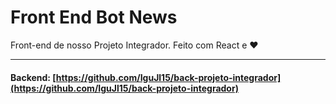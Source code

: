 # Front End Bot News

Front-end de nosso Projeto Integrador. Feito com React e  ❤️

---

#### Backend: [https://github.com/IguJl15/back-projeto-integrador](https://github.com/IguJl15/back-projeto-integrador)
